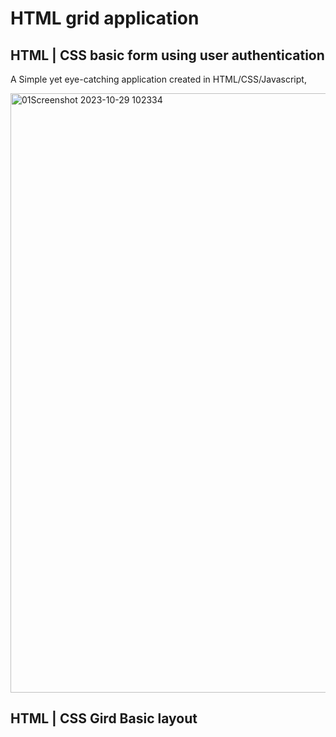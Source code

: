 # HTML grid application

## HTML | CSS basic form using user authentication
A Simple yet eye-catching application created in HTML/CSS/Javascript, 

<img width="959" alt="01Screenshot 2023-10-29 102334" src="https://github.com/shabbirumrali/html__grid__app/assets/24581912/ca09040c-301f-42c8-9198-15e29d405534">

## HTML | CSS Gird Basic layout

